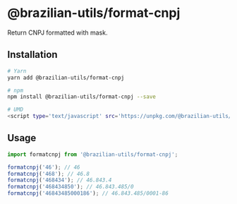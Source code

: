 # @brazilian-utils/format-cnpj

Return CNPJ formatted with mask.

## Installation

```sh
# Yarn
yarn add @brazilian-utils/format-cnpj

# npm
npm install @brazilian-utils/format-cnpj --save

# UMD
<script type='text/javascript' src='https://unpkg.com/@brazilian-utils/format-cnpj/dist/index.umd.js'></script>
```

## Usage

```js
import formatcnpj from '@brazilian-utils/format-cnpj';

formatcnpj('46'); // 46
formatcnpj('468'); // 46.8
formatcnpj('468434'); // 46.843.4
formatcnpj('468434850'); // 46.843.485/0
formatcnpj('46843485000186'); // 46.843.485/0001-86
```
